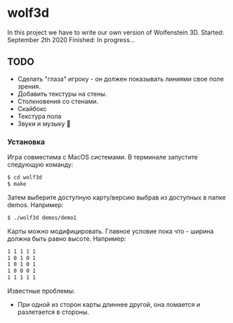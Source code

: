 # wolf3d

In this project we have to write our own version of Wolfenstein 3D.
Started:	September 2th 2020
Finished:	In progress...

## TODO

  - Сделать "глаза" игроку - он должен показывать линиями свое поле зрения.
  - Добавить текстуры на стены.
  - Столкновения со стенами.
  - Скайбокс
  - Текстура пола
  - Звуки и музыку 🤔

### Установка

Игра совместима с MacOS системами.
В терминале запустите следующую команду:
```sh
$ cd wolf3d
$ make
```
Затем выберите доступную карту/версию выбрав из доступных в папке demos. Например:
```sh
$ ./wolf3d demos/demo1
```

Карты можно модифицировать. Главное условие пока что - ширина должна быть равно высоте. Например:
```sh
1 1 1 1 1
1 0 1 0 1
1 0 1 0 1
1 0 0 0 1
1 1 1 1 1
```

Известные проблемы:
  - При одной из сторон карты длиннее другой, она ломается и разлетается в стороны.